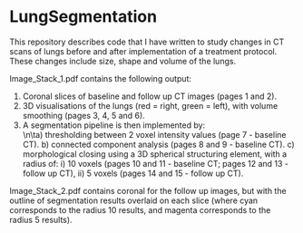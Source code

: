 # LungSegmentation

This repository describes code that I have written to study changes in CT scans
of lungs before and after implementation of a treatment protocol. These changes
include size, shape and volume of the lungs.

Image_Stack_1.pdf contains the following output:  
1) Coronal slices of baseline and follow up CT images (pages 1 and 2).
2) 3D visualisations of the lungs (red = right, green = left), with volume
   smoothing (pages 3, 4, 5 and 6).
3) A segmentation pipeline is then implemented by:  
\n\ta) thresholding between 2 voxel intensity values (page 7 - baseline CT).
  b) connected component analysis (pages 8 and 9 - baseline CT).
  c) morphological closing using a 3D spherical structuring element, with a
   radius of:
    i)  10 voxels (pages 10 and 11 - baseline CT; pages 12 and 13 - follow up CT),
    ii) 5 voxels (pages 14 and 15 - follow up CT).

Image_Stack_2.pdf contains coronal for the follow up images, but with the
outline of segmentation results overlaid on each slice (where cyan corresponds
to the radius 10 results, and magenta corresponds to the radius 5 results).

